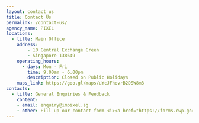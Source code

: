 ```yaml
---
layout: contact_us
title: Contact Us
permalink: /contact-us/
agency_name: PIXEL
locations:
  - title: Main Office
    address:
        - 10 Central Exchange Green
        - Singapore 138649
    operating_hours:
      - days: Mon - Fri
        time: 9.00am - 6.00pm
        description: Closed on Public Holidays
    maps_link: https://goo.gl/maps/uYcJFhovrB2DSW8m8
contacts:
  - title: General Enquiries & Feedback
    content:
    - email: enquiry@impixel.sg
    - other: Fill up our contact form <i><a href="https://forms.cwp.gov.sg/venuerequest/FormNFJO7">here</a></i>
---
```


